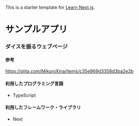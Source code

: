 This is a starter template for [Learn Next.js](https://nextjs.org/learn).

# サンプルアプリ

### ダイスを振るウェブページ

#### 参考
https://qiita.com/MikuroXina/items/c35e969d3358d3ba2e2b

#### 利用したプログラミング言語
- TypeScript
#### 利用したフレームワーク・ライブラリ
- Next

